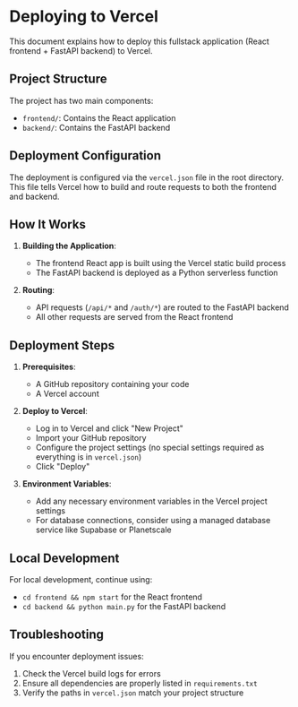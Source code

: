 # Deploying to Vercel

This document explains how to deploy this fullstack application (React frontend + FastAPI backend) to Vercel.

## Project Structure

The project has two main components:
- `frontend/`: Contains the React application
- `backend/`: Contains the FastAPI backend

## Deployment Configuration

The deployment is configured via the `vercel.json` file in the root directory. This file tells Vercel how to build and route requests to both the frontend and backend.

## How It Works

1. **Building the Application**:
   - The frontend React app is built using the Vercel static build process
   - The FastAPI backend is deployed as a Python serverless function

2. **Routing**:
   - API requests (`/api/*` and `/auth/*`) are routed to the FastAPI backend
   - All other requests are served from the React frontend

## Deployment Steps

1. **Prerequisites**:
   - A GitHub repository containing your code
   - A Vercel account

2. **Deploy to Vercel**:
   - Log in to Vercel and click "New Project"
   - Import your GitHub repository
   - Configure the project settings (no special settings required as everything is in `vercel.json`)
   - Click "Deploy"

3. **Environment Variables**:
   - Add any necessary environment variables in the Vercel project settings
   - For database connections, consider using a managed database service like Supabase or Planetscale

## Local Development

For local development, continue using:
- `cd frontend && npm start` for the React frontend
- `cd backend && python main.py` for the FastAPI backend

## Troubleshooting

If you encounter deployment issues:
1. Check the Vercel build logs for errors
2. Ensure all dependencies are properly listed in `requirements.txt`
3. Verify the paths in `vercel.json` match your project structure 